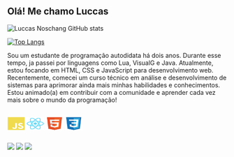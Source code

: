 ## Olá! Me chamo Luccas

![Luccas Noschang GitHub stats](https://github-readme-stats.vercel.app/api?username=luccasnoschang&hide=contribs,prs&show_icons=true&theme=tokyonight)

[![Top Langs](https://github-readme-stats.vercel.app/api/top-langs/?username=luccasnoschang&hide_progress=true&theme=tokyonight&)](https://github.com/luccasnoschang/github-readme-stats&theme=tokyonight)

Sou um estudante de programação autodidata há dois anos. Durante esse tempo, ja passei por linguagens como Lua, VisualG e Java. Atualmente, estou focando em HTML, CSS e JavaScript para desenvolvimento web. Recentemente, comecei um curso técnico em análise e desenvolvimento de sistemas para aprimorar ainda mais minhas habilidades e conhecimentos. Estou animado(a) em contribuir com a comunidade e aprender cada vez mais sobre o mundo da programação!

<div style="display: inline_block">
<br>
  <img align="center" alt="Js" height="30" width="40" src="https://raw.githubusercontent.com/devicons/devicon/master/icons/javascript/javascript-plain.svg">
  <img align="center" alt="React" height="30" width="40" src="https://raw.githubusercontent.com/devicons/devicon/master/icons/react/react-original.svg">
  <img align="center" alt="HTML" height="30" width="40" src="https://raw.githubusercontent.com/devicons/devicon/master/icons/html5/html5-original.svg">
  <img align="center" alt="CSS" height="30" width="40" src="https://raw.githubusercontent.com/devicons/devicon/master/icons/css3/css3-original.svg">
</div>

  ##
  
  <div> 
  <a href="https://www.instagram.com/lnoschangl/" target="_blank"><img src="https://img.shields.io/badge/-Instagram-%23E4405F?style=for-the-badge&logo=instagram&logoColor=white" target="_blank"></a>
  <a href = "Luccas.7noschang@gmail.com"><img src="https://img.shields.io/badge/Gmail-D14836?style=for-the-badge&logo=gmail&logoColor=white"></a>
  <a href="https://www.linkedin.com/in/luccas-noschang-95173220b/" target="_blank"><img src="https://img.shields.io/badge/-LinkedIn-%230077B5?style=for-the-badge&logo=linkedin&logoColor=white" target="_blank"></a> 
</div>

